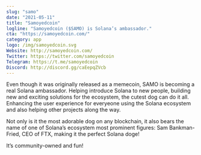 ```yaml
---
slug: "samo"
date: "2021-05-11"
title: "Samoyedcoin"
logline: "Samoyedcoin ($SAMO) is Solana’s ambassador."
cta: "https://samoyedcoin.com/"
category: app
logo: /img/samoyedcoin.svg
Website: http://samoyedcoin.com/	
Twitter: https://twitter.com/samoyedcoin
Telegram: https://t.me/samoyedcoin
Discord: http://discord.gg/caEepqZVcb
---
```

Even though it was originally released as a memecoin, SAMO is becoming a real Solana ambassador. Helping introduce Solana to new people, building new and exciting solutions for the ecosystem, the cutest dog can do it all. Enhancing the user experience for everyeone using the Solana ecosystem and also helping other projects along the way.

Not only is it the most adorable dog on any blockchain, it also bears the name of one of Solana’s ecosystem most prominent figures: Sam Bankman-Fried, CEO of FTX, making it the perfect Solana doge!

It’s community-owned and fun!
